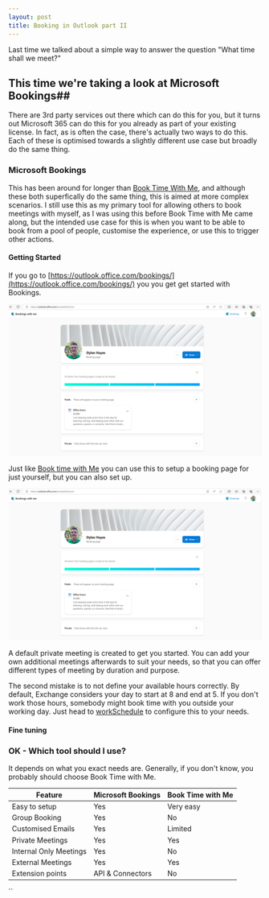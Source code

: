 ```yaml
---
layout: post
title: Booking in Outlook part II
---
```


Last time we talked about a simple way to answer the question "What time shall we meet?"

## This time we're taking a look at Microsoft Bookings##

There are 3rd party services out there which can do this for you, but it turns out Microsoft 365 can do this for you already as part of your existing license. In fact, as is often the case, there's actually two ways to do this. Each of these is optimised towards a slightly different use case but broadly do the same thing.

### Microsoft Bookings ###

This has been around for longer than [Book Time With Me](bookingtime), and although these both superfically do the same thing, this is aimed at more complex scenarios. 
I still use this as my primary tool for allowing others  to book meetings with myself, as I was using this before Book Time with Me came along,  but the intended use case for this is when you want to be able to book from a pool of people, customise the experience, or use this to trigger other actions. 

#### Getting Started ####

If you go to [https://outlook.office.com/bookings/](https://outlook.office.com/bookings/) you you get get started with Bookings. 

![Book time with me](../images/2023-09-10/Screenshot_214323.png)

Just like [Book time with Me](../bookingtime/) you can use this to setup a booking page for just yourself, but you can also set up. 

![Book time with me](../images/2023-09-10/Screenshot_214323.png)

A default private meeting is created to get you started. You can add your own additional meetings afterwards to suit your needs, so that you can offer different types of meeting by duration and purpose.


The second mistake is to not define your available hours correctly. By default, Exchange considers your day to start at 8 and end at 5. If you don't work those hours, somebody might book time with you outside your working day. Just head to [workSchedule](https://outlook.office.com/mail/options/calendar/workSchedule) to configure this to your needs. 

#### Fine tuning ####



### OK - Which tool should I use? ###

It depends on what you exact needs are. Generally, if you don't know, you probably should choose Book Time with Me.

| Feature                | Microsoft Bookings | Book Time with Me |
|------------------------|--------------------|-------------------|
| Easy to setup          | Yes                | Very easy         |
| Group Booking          | Yes                | No                |
| Customised Emails      | Yes                | Limited           |
| Private Meetings       | Yes                | Yes               |
| Internal Only Meetings | Yes                | No                |
| External Meetings      | Yes                | Yes               |
| Extension points       | API & Connectors   | No                |
``
